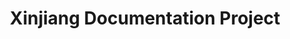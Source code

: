 ---
objectid: '52'
title: Xinjiang Documentation Project
alternatetitle:
external_url: https://xinjiang.sppga.ubc.ca
category: Contemporary Documents
institution: University of British Columbia, Simon Fraser University
description: 'The Xinjiang Documentation Project is a multi-disciplinary research
  project based at the Institute for Asian Research in the School of Public Policy
  and Global Affairs at the University of British Columbia and the Gender, Sexuality,
  and Women''s Studies Department at Simon Fraser University. The Project collects,
  preserves, assesses, and makes available documentary information on the extrajudicial
  detention of Uyghurs, Kazakhs, and other ethnic groups in Xinjiang Uyghur Autonomous
  Region, Northwestern China. Our scope and priorities are: making key documents available,
  assessing their reliability, presenting the material for the general public, and
  giving a platform to share the lived experiences, providing regular updates on the
  ongoing situation in the region, and organizing periodic speaker series.'
layout: resource
---